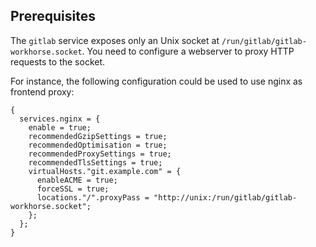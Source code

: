 ## Prerequisites

The `gitlab` service exposes only an Unix socket at `/run/gitlab/gitlab-workhorse.socket`. You need to configure a webserver to proxy HTTP requests to the socket.

For instance, the following configuration could be used to use nginx as frontend proxy:

```programlisting
{
  services.nginx = {
    enable = true;
    recommendedGzipSettings = true;
    recommendedOptimisation = true;
    recommendedProxySettings = true;
    recommendedTlsSettings = true;
    virtualHosts."git.example.com" = {
      enableACME = true;
      forceSSL = true;
      locations."/".proxyPass = "http://unix:/run/gitlab/gitlab-workhorse.socket";
    };
  };
}
```
